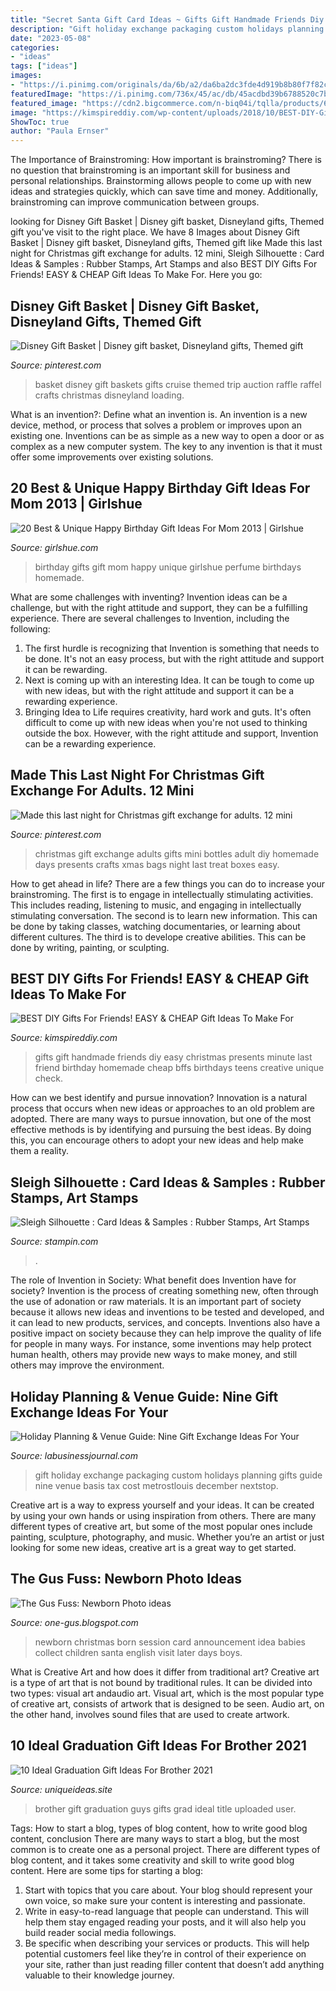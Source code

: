 ```yaml
---
title: "Secret Santa Gift Card Ideas ~ Gifts Gift Handmade Friends Diy Easy Christmas Presents Minute Last Friend Birthday Homemade Cheap Bffs Birthdays Teens Creative Unique Check"
description: "Gift holiday exchange packaging custom holidays planning gifts guide nine venue basis tax cost metrostlouis december nextstop"
date: "2023-05-08"
categories:
- "ideas"
tags: ["ideas"]
images:
- "https://i.pinimg.com/originals/da/6b/a2/da6ba2dc3fde4d919b8b80f7f82ca943.jpg"
featuredImage: "https://i.pinimg.com/736x/45/ac/db/45acdbd39b6788520c7be6ab7548bb8a--christmas-gift-exchange-christmas-gift-ideas.jpg"
featured_image: "https://cdn2.bigcommerce.com/n-biq04i/tqlla/products/6220/images/16247/card1423__48968.1383257083.380.500.jpg?c=2"
image: "https://kimspireddiy.com/wp-content/uploads/2018/10/BEST-DIY-Gifts-For-Friends-EASY-and-CHEAP-Gift-Ideas-To-Make-For-Birthdays-Christmas-Gifts-Creative-and-Unique-Presents-That-Are-Cute-Last-Minute-Handmade-Ideas-BFFs-Teens-20.jpg"
ShowToc: true
author: "Paula Ernser"
---
```



The Importance of Brainstroming: How important is brainstroming?
There is no question that brainstroming is an important skill for business and personal relationships. Brainstorming allows people to come up with new ideas and strategies quickly, which can save time and money. Additionally, brainstroming can improve communication between groups.

	

		
looking for Disney Gift Basket | Disney gift basket, Disneyland gifts, Themed gift you've visit to the right place. We have 8 Images about Disney Gift Basket | Disney gift basket, Disneyland gifts, Themed gift like Made this last night for Christmas gift exchange for adults. 12 mini, Sleigh Silhouette : Card Ideas &amp; Samples : Rubber Stamps, Art Stamps and also BEST DIY Gifts For Friends! EASY &amp; CHEAP Gift Ideas To Make For. Here you go:
		
    
## Disney Gift Basket | Disney Gift Basket, Disneyland Gifts, Themed Gift

<img loading=lazy src="https://i.pinimg.com/originals/da/6b/a2/da6ba2dc3fde4d919b8b80f7f82ca943.jpg" onerror="this.onerror=null;this.src='https://tse1.mm.bing.net/th?id=OIP.0MPLgdbpCOKeHk6ItGl2bgAAAA&amp;pid=15.1';" alt="Disney Gift Basket | Disney gift basket, Disneyland gifts, Themed gift">

_Source: pinterest.com_

>basket disney gift baskets gifts cruise themed trip auction raffle raffel crafts christmas disneyland loading. 

	

What is an invention?: Define what an invention is.
An invention is a new device, method, or process that solves a problem or improves upon an existing one. Inventions can be as simple as a new way to open a door or as complex as a new computer system. The key to any invention is that it must offer some improvements over existing solutions.

    
## 20 Best &amp; Unique Happy Birthday Gift Ideas For Mom 2013 | Girlshue

<img loading=lazy src="https://www.girlshue.com/wp-content/uploads/2016/07/unnamed-file-4047.jpg" onerror="this.onerror=null;this.src='https://tse1.mm.bing.net/th?id=OIP.d6sSy7E6ssSPRCLtvTD2VgHaKn&amp;pid=15.1';" alt="20 Best &amp; Unique Happy Birthday Gift Ideas For Mom 2013 | Girlshue">

_Source: girlshue.com_

>birthday gifts gift mom happy unique girlshue perfume birthdays homemade. 

	

What are some challenges with inventing?
Invention ideas can be a challenge, but with the right attitude and support, they can be a fulfilling experience. There are several challenges to Invention, including the following:
1. The first hurdle is recognizing that Invention is something that needs to be done. It's not an easy process, but with the right attitude and support it can be rewarding.
2. Next is coming up with an interesting Idea. It can be tough to come up with new ideas, but with the right attitude and support it can be a rewarding experience. 
3. Bringing Idea to Life requires creativity, hard work and guts. It's often difficult to come up with new ideas when you're not used to thinking outside the box. However, with the right attitude and support, Invention can be a rewarding experience.

    
## Made This Last Night For Christmas Gift Exchange For Adults. 12 Mini

<img loading=lazy src="https://i.pinimg.com/736x/45/ac/db/45acdbd39b6788520c7be6ab7548bb8a--christmas-gift-exchange-christmas-gift-ideas.jpg" onerror="this.onerror=null;this.src='https://tse2.mm.bing.net/th?id=OIP.o1A7EV485XEnmnGTLKVHEwHaLT&amp;pid=15.1';" alt="Made this last night for Christmas gift exchange for adults. 12 mini">

_Source: pinterest.com_

>christmas gift exchange adults gifts mini bottles adult diy homemade days presents crafts xmas bags night last treat boxes easy. 

	

How to get ahead in life? There are a few things you can do to increase your brainstroming. The first is to engage in intellectually stimulating activities. This includes reading, listening to music, and engaging in intellectually stimulating conversation. The second is to learn new information. This can be done by taking classes, watching documentaries, or learning about different cultures. The third is to develope creative abilities. This can be done by writing, painting, or sculpting.

    
## BEST DIY Gifts For Friends! EASY &amp; CHEAP Gift Ideas To Make For

<img loading=lazy src="https://kimspireddiy.com/wp-content/uploads/2018/10/BEST-DIY-Gifts-For-Friends-EASY-and-CHEAP-Gift-Ideas-To-Make-For-Birthdays-Christmas-Gifts-Creative-and-Unique-Presents-That-Are-Cute-Last-Minute-Handmade-Ideas-BFFs-Teens-20.jpg" onerror="this.onerror=null;this.src='https://tse2.mm.bing.net/th?id=OIP.Cy1u41a93aPy0wz9pdQiKwHaLH&amp;pid=15.1';" alt="BEST DIY Gifts For Friends! EASY &amp; CHEAP Gift Ideas To Make For">

_Source: kimspireddiy.com_

>gifts gift handmade friends diy easy christmas presents minute last friend birthday homemade cheap bffs birthdays teens creative unique check. 

	

How can we best identify and pursue innovation?
Innovation is a natural process that occurs when new ideas or approaches to an old problem are adopted. There are many ways to pursue innovation, but one of the most effective methods is by identifying and pursuing the best ideas. By doing this, you can encourage others to adopt your new ideas and help make them a reality.

    
## Sleigh Silhouette : Card Ideas &amp; Samples : Rubber Stamps, Art Stamps

<img loading=lazy src="https://cdn2.bigcommerce.com/n-biq04i/tqlla/products/6220/images/16247/card1423__48968.1383257083.380.500.jpg?c=2" onerror="this.onerror=null;this.src='https://tse3.mm.bing.net/th?id=OIP.arB5nVrxhP1oF98HbXMs2wAAAA&amp;pid=15.1';" alt="Sleigh Silhouette : Card Ideas &amp; Samples : Rubber Stamps, Art Stamps">

_Source: stampin.com_

>. 

	

The role of Invention in Society: What benefit does Invention have for society?
Invention is the process of creating something new, often through the use of adonation or raw materials. It is an important part of society because it allows new ideas and inventions to be tested and developed, and it can lead to new products, services, and concepts. Inventions also have a positive impact on society because they can help improve the quality of life for people in many ways. For instance, some inventions may help protect human health, others may provide new ways to make money, and still others may improve the environment.

    
## Holiday Planning &amp; Venue Guide: Nine Gift Exchange Ideas For Your

<img loading=lazy src="https://ocbj.media.clients.ellingtoncms.com/img/photos/2017/10/16/PG36_NineGiftIdeas_Thinkstock-607633550_merrychristmas_gifts_t670.jpg?b3f6a5d7692ccc373d56e40cf708e3fa67d9af9d" onerror="this.onerror=null;this.src='https://tse4.mm.bing.net/th?id=OIP.7kemt8d1hj7igyzz3OkQ6QHaE8&amp;pid=15.1';" alt="Holiday Planning &amp; Venue Guide: Nine Gift Exchange Ideas For Your">

_Source: labusinessjournal.com_

>gift holiday exchange packaging custom holidays planning gifts guide nine venue basis tax cost metrostlouis december nextstop. 

	

Creative art is a way to express yourself and your ideas. It can be created by using your own hands or using inspiration from others. There are many different types of creative art, but some of the most popular ones include painting, sculpture, photography, and music. Whether you’re an artist or just looking for some new ideas, creative art is a great way to get started.

    
## The Gus Fuss: Newborn Photo Ideas

<img loading=lazy src="http://1.bp.blogspot.com/-eTF9Km1owno/Te_T-593udI/AAAAAAAAAb0/TSDgEzB_vsQ/s1600/img-2310.jpg" onerror="this.onerror=null;this.src='https://tse2.mm.bing.net/th?id=OIP.v-34PhoWU7iO8NpVZxanCAHaKn&amp;pid=15.1';" alt="The Gus Fuss: Newborn Photo ideas">

_Source: one-gus.blogspot.com_

>newborn christmas born session card announcement idea babies collect children santa english visit later days boys. 

	

What is Creative Art and how does it differ from traditional art?
Creative art is a type of art that is not bound by traditional rules. It can be divided into two types: visual art andaudio art. Visual art, which is the most popular type of creative art, consists of artwork that is designed to be seen. Audio art, on the other hand, involves sound files that are used to create artwork.

    
## 10 Ideal Graduation Gift Ideas For Brother 2021

<img loading=lazy src="https://www.uniqueideas.site/wp-content/uploads/part-of-my-grad-gift-for-my-brother-graduation-gift-for-guys.jpg" onerror="this.onerror=null;this.src='https://tse2.mm.bing.net/th?id=OIP.xNOr19ScobebRDN29iie7AHaJ4&amp;pid=15.1';" alt="10 Ideal Graduation Gift Ideas For Brother 2021">

_Source: uniqueideas.site_

>brother gift graduation guys gifts grad ideal title uploaded user. 

	

Tags: How to start a blog, types of blog content, how to write good blog content, conclusion
There are many ways to start a blog, but the most common is to create one as a personal project. There are different types of blog content, and it takes some creativity and skill to write good blog content. Here are some tips for starting a blog:
1. Start with topics that you care about. Your blog should represent your own voice, so make sure your content is interesting and passionate.
2. Write in easy-to-read language that people can understand. This will help them stay engaged reading your posts, and it will also help you build reader social media followings.
3. Be specific when describing your services or products. This will help potential customers feel like they’re in control of their experience on your site, rather than just reading filler content that doesn’t add anything valuable to their knowledge journey. 

